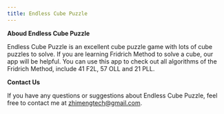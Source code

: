 ```yaml
---
title: Endless Cube Puzzle
---
```


**Aboud Endless Cube Puzzle**

Endless Cube Puzzle is an excellent cube puzzle game with lots of cube puzzles to solve. If you are learning Fridrich Method to solve a cube, our app will be helpful. You can use this app to check out all algorithms of the Fridrich Method, include 41 F2L, 57 OLL and 21 PLL.

**Contact Us**

If you have any questions or suggestions about Endless Cube Puzzle, feel free to contact me at zhimengtech@gmail.com.
